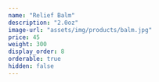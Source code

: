 ```yaml
---
name: "Relief Balm"
description: "2.0oz"
image-url: "assets/img/products/balm.jpg"
price: 45
weight: 300
display_order: 8
orderable: true
hidden: false
---
```

